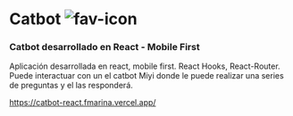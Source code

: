 # Catbot ![fav-icon](https://user-images.githubusercontent.com/22374792/88394257-81386780-cd95-11ea-8c8c-f9a13a090647.png)

### Catbot desarrollado en React - Mobile First

Aplicación desarrollada en react, mobile first. React Hooks, React-Router. 
Puede interactuar con un el catbot Miyi donde le puede realizar una series de preguntas y el las responderá.

https://catbot-react.fmarina.vercel.app/

